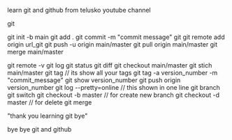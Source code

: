 learn git and github from telusko youtube channel 

git 

git init -b main
git add .
git commit -m "commit message"
git 
git remote add origin url_git
git push -u origin main/master
git pull origin main/master
git merge main/master


git remote -v
git log
git status
git diff
git checkout main/master
git stich main/master
git tag // its show all your tags
git tag -a version_number -m "commit_message"
git show version_number
git push origin version_number
git log --pretty=online  // this shown in one line
git branch
git switch 
git checkout -b master // for create new branch
git checkout -d master // for delete 
git merge 

"thank you learning git bye" 

bye bye git and github
